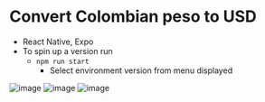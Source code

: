 # Convert Colombian peso to USD
* React Native, Expo
* To spin up a version run
  * `npm run start`
    * Select environment version from menu displayed


![image](https://github.com/user-attachments/assets/25997ceb-3337-4a39-8a35-7e4709aea9eb)
![image](https://github.com/user-attachments/assets/8e39cd37-1e85-485f-93aa-288a1a635edb)
![image](https://github.com/user-attachments/assets/bec2d9a2-fb23-4aa2-90c9-2b0295333964)



